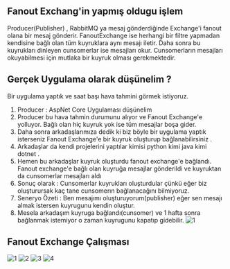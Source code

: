 ## Fanout Exchang'in yapmış oldugu işlem ##

Producer(Publisher) , RabbitMQ ya mesaj gönderdiğinde Exchange'i fanout olana bir mesaj gönderir. FanoutExchange ise herhangi bir filtre yapmadan kendisine bağlı olan tüm kuyruklara  aynı mesajı iletir. Daha sonra bu kuyrukları dinleyen cunsomerlar ise mesajları okur. Cunsomerların mesajları okuyabilmesi için mutlaka bir kuyruk olması gerekmektedir. 


## Gerçek Uygulama olarak düşünelim ? ##
Bir uygulama yaptık ve saat başı hava tahmini görmek istiyoruz. 
1. Producer : AspNet Core Uygulaması düşünelim
2. Producer bu hava tahmin durumunu alıyor ve Fanout Exchange'e yolluyor. Bağlı olan hiç kuyruk yok ise tüm mesajlar boşa gider.
3. Daha sonra arkadaşlarımıza dedik ki biz böyle bir uygulama yaptık isterseniz Fanout Exchange'e bir kuyruk oluşturup bağlanabilirsiniz .
4. Arkadaşlar da kendi projelerini yaptılar kimisi python kimi java kimi dotnet .
5. Hemen bu arkadaşlar kuyruk oluşturdu fanout exchange'e bağlandı. Fanout exchange'e bağlı olan kuyruğa mesajlar gönderildi ve kuyruktan da cunsomerlar mesajları aldı
6. Sonuç olarak : Cunsomerlar kuyrukları oluşturdular çünkü eğer biz oluşturursak kaç tane cunsomerın bağlanacağını bilmiyoruz. 
7. Seneryo Özeti : Ben mesajımı oluşturuyorum(publisher) eğer sen mesajı almak istersen kuyrugunu kendin oluştur.
8. Mesela arkadaşım kuyruga bağlandı(cunsomer) ve 1 hafta sonra bağlanmak istemiyor o zaman kuyrugunu kapatıp gidebilir.
![1](https://user-images.githubusercontent.com/68101192/208610993-d479e1bd-7630-4103-89b1-039ceb87e4ef.PNG)

## Fanout Exchange Çalışması ##


![1](https://user-images.githubusercontent.com/68101192/208630621-7e02e322-05f9-45f4-8082-ce543cba9973.png)
![2](https://user-images.githubusercontent.com/68101192/208630625-c567ee38-4472-40b5-bb94-0a0e6cde02eb.png)
![3](https://user-images.githubusercontent.com/68101192/208630627-941d5402-8168-4d81-8209-dc3fdc718267.png)
![4](https://user-images.githubusercontent.com/68101192/208630610-309bd2ac-0aea-4fb7-9218-ba97fe6b3fe9.png)


